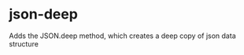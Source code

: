 json-deep
============

Adds the JSON.deep method, which creates a deep copy of json data structure
